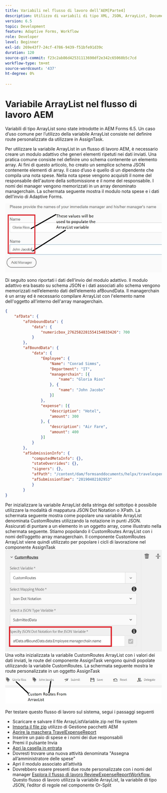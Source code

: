 ```yaml
---
title: Variabili nel flusso di lavoro dell’AEM[Parte4]
description: Utilizzo di variabili di tipo XML, JSON, ArrayList, Document in un flusso di lavoro AEM
version: 6.5
topic: Development
feature: Adaptive Forms, Workflow
role: Developer
level: Beginner
exl-id: 269e43f7-24cf-4786-9439-f51bfe91d39c
duration: 120
source-git-commit: f23c2ab86d42531113690df2e342c65060b5c7cd
workflow-type: tm+mt
source-wordcount: '437'
ht-degree: 0%

---
```


# Variabile ArrayList nel flusso di lavoro AEM

Variabili di tipo ArrayList sono state introdotte in AEM Forms 6.5. Un caso d’uso comune per l’utilizzo della variabile ArrayList consiste nel definire route personalizzate da utilizzare in AssignTask.

Per utilizzare la variabile ArrayList in un flusso di lavoro AEM, è necessario creare un modulo adattivo che generi elementi ripetuti nei dati inviati. Una pratica comune consiste nel definire uno schema contenente un elemento array. Ai fini di questo articolo, ho creato un semplice schema JSON contenente elementi di array. Il caso d’uso è quello di un dipendente che compila una nota spese. Nella nota spese vengono acquisiti il nome del responsabile dell&#39;autore della sottomissione e il nome del responsabile. I nomi dei manager vengono memorizzati in un array denominato managerchain. La schermata seguente mostra il modulo nota spese e i dati dell’invio di Adaptive Forms.

![expenserreport](assets/expensereport.jpg)

Di seguito sono riportati i dati dell’invio del modulo adattivo. Il modulo adattivo era basato su schema JSON e i dati associati allo schema vengono memorizzati nell’elemento dati dell’elemento afBoundData. Il managerchain è un array ed è necessario compilare ArrayList con l&#39;elemento name dell&#39;oggetto all&#39;interno dell&#39;array managerchain.

```json
{
    "afData": {
        "afUnboundData": {
            "data": {
                "numericbox_2762582281554154833426": 700
            }
        },
        "afBoundData": {
            "data": {
                "Employee": {
                    "Name": "Conrad Simms",
                    "Department": "IT",
                    "managerchain": [{
                        "name": "Gloria Rios"
                    }, {
                        "name": "John Jacobs"
                    }]
                },
                "expense": [{
                    "description": "Hotel",
                    "amount": 300
                }, {
                    "description": "Air Fare",
                    "amount": 400
                }]
            }
        },
        "afSubmissionInfo": {
            "computedMetaInfo": {},
            "stateOverrides": {},
            "signers": {},
            "afPath": "/content/dam/formsanddocuments/helpx/travelexpensereport",
            "afSubmissionTime": "20190402102953"
            }
        }
}
```

Per inizializzare la variabile ArrayList della stringa del sottotipo è possibile utilizzare la modalità di mappatura JSON Dot Notation o XPath. La schermata seguente mostra come popolare una variabile ArrayList denominata CustomRoutes utilizzando la notazione in punti JSON. Assicurati di puntare a un elemento in un oggetto array, come illustrato nella schermata seguente. Stiamo popolando il CustomRoutes ArrayList con i nomi dell’oggetto array managerchain.
Il componente CustomRoutes ArrayList viene quindi utilizzato per popolare i cicli di lavorazione nel componente AssignTask
![customroute](assets/arraylist.jpg)
Una volta inizializzata la variabile CustomRoutes ArrayList con i valori dei dati inviati, le route del componente AssignTask vengono quindi popolate utilizzando la variabile CustomRoutes. La schermata seguente mostra le route personalizzate in un oggetto AssignTask
![asingtask](assets/customactions.jpg)

Per testare questo flusso di lavoro sul sistema, segui i passaggi seguenti

* Scaricare e salvare il file ArrayListVariable.zip nel file system
* [Importa il file zip](assets/arraylistvariable.zip) utilizzo di Gestione pacchetti AEM
* [Aprire la maschera TravelExpenseReport](http://localhost:4502/content/dam/formsanddocuments/helpx/travelexpensereport/jcr:content?wcmmode=disabled)
* Inserire un paio di spese e i nomi dei due responsabili
* Premi il pulsante Invia
* [Apri la casella in entrata](http://localhost:4502/aem/inbox)
* Dovresti trovare una nuova attività denominata &quot;Assegna all’amministratore delle spese&quot;
* Apri il modulo associato all’attività
* Dovrebbero essere presenti due route personalizzate con i nomi del manager
  [Esplora il flusso di lavoro ReviewExpenseReportWorkflow.](http://localhost:4502/editor.html/conf/global/settings/workflow/models/ReviewExpenseReport.html) Questo flusso di lavoro utilizza la variabile ArrayList, la variabile di tipo JSON, l’editor di regole nel componente Or-Split
